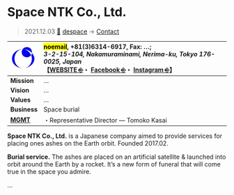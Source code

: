 # Space NTK Co., Ltd.
> 2021.12.03 [🚀](../../../index/index.md) [despace](../index.md) → [Contact](../contact.md)

|[![](../f/contact/s/space_ntk_logo1_thumb.webp)](../f/contact/s/space_ntk_logo1.webp)|<mark>noemail</mark>, +81(3)6314-6917, Fax: …;<br> *3-2-15-104, Nakamuraminami, Nerima-ku, Tokyo 176-0025, Japan*<br> 【[WEBSITE ⎆](https://www.space-ntk.com/)・ [Facebook ⎆](https://www.facebook.com/space1059/)・ [Instagram ⎆](https://www.instagram.com/spacentk/)】|
|:-|:-|
|**Mission**|…|
|**Vision**|…|
|**Values**|…|
|**Business**|Space burial|
|**[MGMT](../mgmt.md)**|・Representative Director — Tomoko Kasai|

**Space NTK Co., Ltd.** is a Japanese company aimed to provide services for placing ones ashes on the Earth orbit. Founded 2017.02.

**Burial service.** The ashes are placed on an artificial satellite & launched into orbit around the Earth by a rocket. It’s a new form of funeral that will come true in the space you admire.

<p style="page-break-after:always"> </p>

…

